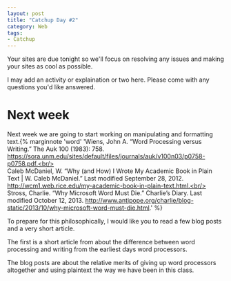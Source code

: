 ```yaml
---
layout: post
title: "Catchup Day #2"
category: Web 
tags: 
- Catchup
---
```


Your sites are due tonight so we'll focus on resolving any issues and making your sites as cool as possible.

I may add an activity or explaination or two here.  Please come with any questions you'd like answered.


# Next week

Next week we are going to start working on manipulating and formatting text.{% marginnote 'word' 'Wiens, John A. “Word Processing versus Writing.” The Auk 100 (1983): 758. https://sora.unm.edu/sites/default/files/journals/auk/v100n03/p0758-p0758.pdf.<br/><br/>Caleb McDaniel, W. “Why (and How) I Wrote My Academic Book in Plain Text | W. Caleb McDaniel.” Last modified September 28, 2012. http://wcm1.web.rice.edu/my-academic-book-in-plain-text.html.<br/><br/>Stross, Charlie. “Why Microsoft Word Must Die.” Charlie’s Diary. Last modified October 12, 2013. http://www.antipope.org/charlie/blog-static/2013/10/why-microsoft-word-must-die.html.' %}  

To prepare for this philosophically, I would like you to read a few blog posts and a very short article. 

The first is a short article from about the difference between word processing and writing from the earliest days word processors.

The blog posts are about the relative merits of giving up word processors altogether and using plaintext the way we have been in this class.